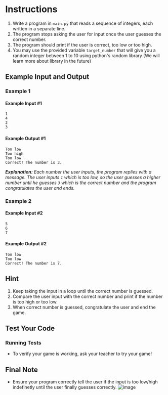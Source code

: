 # Instructions
1. Write a program in `main.py` that reads a sequence of integers, each written in a separate line.
2. The program stops asking the user for input once the user guesses the correct number.
3. The program should print if the user is correct, too low or too high.
4. You may use the provided variable `target_number` that will give you a random integer between 1 to 10 using python's random library (We will learn more about library in the future)

## Example Input and Output

### Example 1
#### Example Input #1
```plaintext
1
4
2
3
```
#### Example Output #1
```plaintext
Too low
Too high
Too low
Correct! The number is 3.
```
_**Explanation:** Each number the user inputs, the program replies with a message. The user inputs `1` which is too low, so the user guesses a higher number until he guesses `3` which is the correct number and the program congratulates the user and ends._

### Example 2
#### Example Input #2
```plaintext
5
6
7
```
#### Example Output #2
```plaintext
Too low
Too low
Correct! The number is 7.
```

## Hint
1. Keep taking the input in a loop until the correct number is guessed.
2. Compare the user input with the correct number and print if the number is too high or too low.
3. When correct number is guessed, congratulate the user and end the game.

## Test Your Code
### Running Tests
- To verify your game is working, ask your teacher to try your game!

## Final Note
- Ensure your program correctly tell the user if the input is too low/high indefinetly until the user finally guesses correctly.
   ![image](submit.png)

